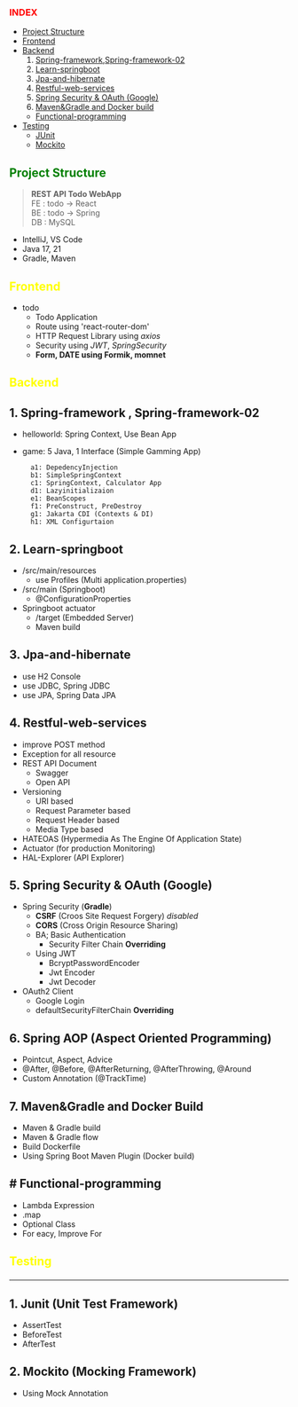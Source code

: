 ### <span style="color:RED">INDEX

+  [Project Structure](#project-structure)
+  [Frontend](#frontend)
+  [Backend](#backend)
   1.  [Spring-framework](#spring-framework,),[Spring-framework-02](#spring-framework-02)
   2.  [Learn-springboot](#learn-springboot)
   3.  [Jpa-and-hibernate](#jpa-and-hibernate)
   4.  [Restful-web-services](#restful-web-services)
   5.  [Spring Security & OAuth (Google)](#spring-security--oauth-google)
   6. [Maven&Gradle and Docker build](#maven&gradle-and-docker-build)
   +  [Functional-programming](#functional-programming)
+  [Testing](#testing)
   -  [JUnit](#junit)
   -  [Mockito](#mockito)

## <span style="color:Green"> **Project Structure**
> **REST API Todo WebApp** </br>
> FE : todo -> React </br>
> BE : todo -> Spring </br>
> DB : MySQL </br>
+ IntelliJ, VS Code
+ Java 17, 21
+ Gradle, Maven


## <span style="color:Yellow"> **Frontend** 
+ todo 
  +  Todo Application 
  + Route using 'react-router-dom'
  + HTTP Request Library using *axios*
  + Security using *JWT*, *SpringSecurity*
  + **Form, DATE using Formik, momnet** 

## <span style="color:Yellow"> **Backend** 
## 1. Spring-framework , Spring-framework-02
  + helloworld: Spring Context, Use Bean App
  + game: 5 Java, 1 Interface (Simple Gamming App)

          a1: DepedencyInjection 
          b1: SimpleSpringContext 
          c1: SpringContext, Calculator App 
          d1: Lazyinitializaion 
          e1: BeanScopes 
          f1: PreConstruct, PreDestroy 
          g1: Jakarta CDI (Contexts & DI) 
          h1: XML Configurtaion
        
## 2. Learn-springboot
  + /src/main/resources
      - use Profiles (Multi application.properties)
  + /src/main (Springboot)
      - @ConfigurationProperties 
  + Springboot actuator <br/>
      - /target (Embedded Server)
      - Maven build

## 3. Jpa-and-hibernate
  + use H2 Console
  + use JDBC, Spring JDBC
  + use JPA, Spring Data JPA

## 4. Restful-web-services
  + improve POST method
  + Exception for all resource 
  + REST API Document 
    + Swagger
    + Open API
  + Versioning
    + URI based
    + Request Parameter based
    + Request Header based
    + Media Type based
  + HATEOAS (Hypermedia As The Engine Of Application State)
  + Actuator (for production Monitoring)
  + HAL-Explorer (API Explorer)
  
##  5. Spring Security & OAuth (Google) 
  + Spring Security (**Gradle**)
    + **CSRF** (Croos Site Request Forgery) *disabled*
    + **CORS** (Cross Origin Resource Sharing)
    + BA; Basic Authentication 
      + Security Filter Chain **Overriding**
    + Using JWT 
      + BcryptPasswordEncoder
      + Jwt Encoder
      + Jwt Decoder
  + OAuth2 Client
      + Google Login
      + defaultSecurityFilterChain **Overriding**
  
##  6. Spring AOP (Aspect Oriented Programming)
  - Pointcut, Aspect, Advice
  - @After, @Before, @AfterReturning, @AfterThrowing, @Around
  - Custom Annotation (@TrackTime)

##  7. Maven&Gradle and Docker Build
  - Maven & Gradle build
  - Maven & Gradle flow 
  - Build Dockerfile
  - Using Spring Boot Maven Plugin (Docker build)

##  # Functional-programming
  + Lambda Expression
  + .map
  + Optional Class
  + For eacy, Improve For


## <span style="color:Yellow"> **Testing** <hr>

## 1. Junit (Unit Test Framework)
  + AssertTest
  + BeforeTest
  + AfterTest
## 2. Mockito (Mocking Framework)
  + Using Mock Annotation 